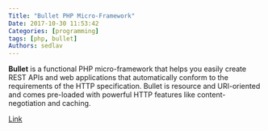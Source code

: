 ```yaml
---
Title: "Bullet PHP Micro-Framework"
Date: 2017-10-30 11:53:42
Categories: [programming]
tags: [php, bullet]
Authors: sedlav
---
```


**Bullet** is a functional PHP micro-framework that helps you easily create REST APIs and web applications that automatically conform to the requirements of the HTTP specification. Bullet is resource and URI-oriented and comes pre-loaded with powerful HTTP features like content-negotiation and caching.

[Link](http://bulletphp.com/)
